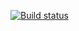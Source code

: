 [![Build status](https://ci.appveyor.com/api/projects/status/98su6je614xb0nbf/branch/main?svg=true)](https://ci.appveyor.com/project/KatyaQA91/graduate-work/branch/main)
